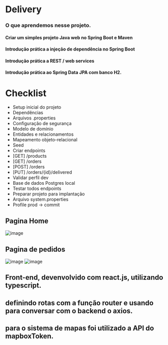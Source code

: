 # Delivery


### O que aprendemos nesse projeto.
#### Criar um simples projeto Java web no Spring Boot e Maven
#### Introdução prática a injeção de dependência no Spring Boot
#### Introdução prática a REST / web services
#### Introdução prática ao Spring Data JPA com banco H2.

 # Checklist
- Setup inicial do projeto
 - Dependências
 - Arquivos .properties
 - Configuração de segurança
- Modelo de domínio
 - Entidades e relacionamentos
 - Mapeamento objeto-relacional
 - Seed
- Criar endpoints
 - [GET] /products
 - [GET] /orders
 - [POST] /orders
 - [PUT] /orders/{id}/delivered
- Validar perfil dev
 - Base de dados Postgres local
 - Testar todos endpoints
 - Preparar projeto para implantação
 - Arquivo system.properties
 - Profile prod -> commit 

## Pagina Home
![image](https://github.com/Italogabrieldias/delivery/assets/101151339/12b9addc-e99f-4913-a771-2462aad5c05b)

## Pagina de pedidos
![image](https://github.com/Italogabrieldias/delivery/assets/101151339/e93cc01d-2f07-4ce9-aadd-fb6a023ea189)
![image](https://github.com/Italogabrieldias/delivery/assets/101151339/dd7d3857-3e66-4d50-994e-49080c2e746c)

## Front-end, devenvolvido com react.js, utilizando typescript.
## definindo rotas com a função router e usando para conversar com o backend o axios. 
## para o sistema de mapas foi utilizado a API do mapboxToken.


